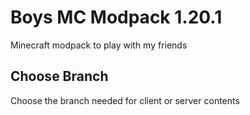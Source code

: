 # Boys MC Modpack 1.20.1

Minecraft modpack to play with my friends

## Choose Branch

Choose the branch needed for client or server contents
